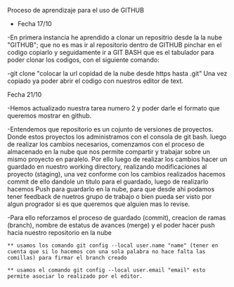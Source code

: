 Proceso de aprendizaje para el uso de GITHUB

* Fecha 17/10

-En primera instancia he aprendido a clonar un repositrio desde la la nube "GITHUB"; que no es mas ir al repositorio dentro de GITHUB pinchar en el codigo copiarlo y seguidamente ir a GIT BASH que es el tabulador para poder clonar los codigos, con el siguiente comando:

-git clone "colocar la url copidad de la nube desde https hasta .git"
Una vez copiado ya poder abrir el codigo con nuestros editor de text.

Fecha 21/10

-Hemos actualizado nuestra tarea numero 2 y poder darle el formato que queremos mostrar en github.

-Entendemos que repositorio es un cojunto de versiones de proyectos. Donde estos proyectos los administramos con el consola de git bash. luego de realizar los cambios necesarios, comenzamos con el proceso de almacenado en la nube que nos permite compartir y trabajar sobre un mismo proyecto en paralelo. Por ello luego de realizar los cambios hacer un guardado en nuestro working directory, realizando modificaciones al proyecto (staging), una vez conforme con los cambios realizados hacemos commit de ello dandole un titulo para el guardado, luego de realizarlo hacemos Push para guardarlo en la nube, para que desde ahi podamos tener feedback de nuetros grupo de trabajo o bien pueda ser visto por algun progrador si es que queremos que alguien mas lo revise.  

-Para ello reforzamos el proceso de guardado (commit), creacion de ramas (branch), nombre de estatus de avances (merge) y el poder hacer push hacia nuestro repositorio en la nube

    ** usamos los comando git config --local user.name "name" (tener en cuenta que si lo hacemos con una sola palabra no hace falta las comillas) para firmar el branch creado  

    ** usamos el comando git config --local user.email "email" esto permite asociar lo realizado por el editor.






